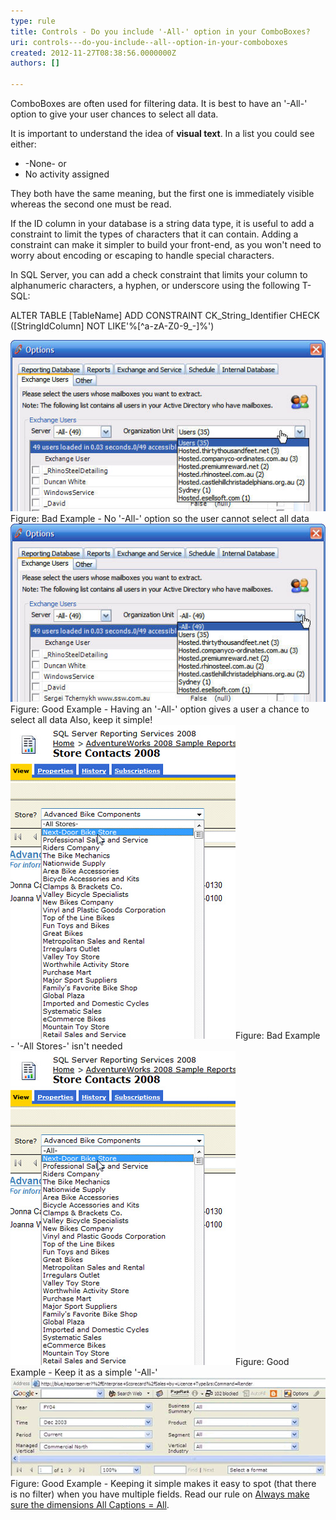 ```yaml
---
type: rule
title: Controls - Do you include '-All-' option in your ComboBoxes?
uri: controls---do-you-include--all--option-in-your-comboboxes
created: 2012-11-27T08:38:56.0000000Z
authors: []

---
```


 
ComboBoxes are often used for filtering data. It is best to have an '-All-' option to give your user chances to select all data.




It is important to understand the idea of **visual text**. In a list you could see either:

- -None- or
- No activity assigned


They both have the same meaning, but the first one is immediately visible whereas the second one must be read.
 


If the ID column in your database is a string data type, it ​is useful to add a constraint to limit the types of characters that it can contain. Adding a constraint can make it simpler to build your front-end, as you won't need to worry about encoding or escaping to handle special characters.



In SQL Server, you can add a check constraint that limits your column to alphanumeric characters, a hyphen, or underscore using the following T-SQL:

ALTER TABLE [TableName] ADD CONSTRAINT CK\_String\_Identifier​
    CHECK ([StringIdColumn] NOT LIKE'%[^a-zA-Z0-9\_\-]%')​






![ComboBox without All](../../assets/Combo-ALL-1.jpg)
Figure: Bad Example - No '-All-' option so the user cannot select all data![ComboBox without All](../../assets/Combo-ALL-2.jpg)Figure: Good Example - Having an '-All-' option gives a user a chance to select all data
Also, keep it simple!
![All Stores](../../assets/SelectAllBad.jpg)Figure: Bad Example - '-All Stores-' isn't needed![All](../../assets/SelectAllGood.jpg)Figure: Good Example - Keep it as a simple '-All-'![All](../../assets/SelectAllVGood.gif)Figure: Good Example - Keeping it simple makes it easy to spot (that there is no filter) when you have multiple fields.
Read our rule on [Always make sure the dimensions All Captions = All](http://www.ssw.com.au/ssw/Standards/Rules/RulesToBetterBusinessIntelligence.aspx#AllDimensionsTag).






